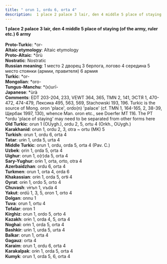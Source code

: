 ```yaml
---
title: " orun 1, ordu 6, orta 4"
description:  1 place 2 palace 3 lair, den 4 middle 5 place of staying (of the army, ruler etc.) 6 army
---
```

<strong> 1 place 2 palace 3 lair, den 4 middle 5 place of staying (of the army, ruler etc.) 6 army</strong><br><br>
<strong>Proto-Turkic</strong>:  *or-<br>
<strong>Altaic etymology</strong>:  Altaic etymology<br>
<strong> Proto-Altaic</strong>:  *ŏ̀rù<br>
<strong>Nostratic</strong>:  Nostratic<br>
<strong>Russian meaning</strong>:  1 место 2 дворец 3 берлога, логово 4 середина 5 место стоянки (армии, правителя) 6 армия<br>
<strong>Turkic</strong>:  *or-<br>
<strong>Mongolian</strong>:  *oro-<br>
<strong>Tungus-Manchu</strong>:  *(x)urī-<br>
<strong>Japanese</strong>:  *ùrà<br>
<strong>Comments</strong>:  EDT 203-204, 233, VEWT 364, 365, TMN 2, 141, ЭСТЯ 1, 470-472, 474-479, Лексика 495, 563, 569, Stachowski 193, 196. Turkic is the source of Mong. oron 'place', ordo(n) 'palace' (cf. TMN 1, 164-165, 2, 38-39, Щербак 1997, 130), whence Man. oron etc., see Doerfer MT 116. The PT *ordu 'place of staying' may need to be separated from other forms here<br>
<strong>Old Turkic</strong>:  orun 1 (OUygh.), ordu 2, 5, ortu 4 (Orkh., OUygh.)<br>
<strong>Karakhanid</strong>:  orun 1, ordu 2, 3, otra ~ ortu (MK) 5<br>
<strong>Turkish</strong>:  orun 1, ordu 6, orta 4<br>
<strong>Tatar</strong>:  urɨn 1, urda 5, urta 4<br>
<strong>Middle Turkic</strong>:  orun 1, ordu, orda 5, orta 4 (Pav. C.)<br>
<strong>Uzbek</strong>:  ọrin 1, ọrda 5, ọrta 4<br>
<strong>Uighur</strong>:  orun 1, o(r)da 5, orta 4<br>
<strong>Sary-Yughur</strong>:  orɨn 1, orta, orto, otra 4<br>
<strong>Azerbaidzhan</strong>:  ordu 6, orta 4<br>
<strong>Turkmen</strong>:  orun 1, orta 4, orda 6<br>
<strong>Khakassian</strong>:  orɨn 1, orda 5, ortɨ 4<br>
<strong>Oyrat</strong>:  orɨn 1, ordo 5, orto 4<br>
<strong>Chuvash</strong>:  vɨrъn 1, vъda 4<br>
<strong>Yakut</strong>:  ordū 1, 3, 5, oron 1, orto 4<br>
<strong>Dolgan</strong>:  onnu 1<br>
<strong>Tuva</strong>:  orun 1, ortu 4<br>
<strong>Tofalar</strong>:  oron 1<br>
<strong>Kirghiz</strong>:  orun 1, ordo 5, orto 4<br>
<strong>Kazakh</strong>:  orɨn 1, orda 4, 5, orta 4<br>
<strong>Noghai</strong>:  orɨn 1, orda 5, orta 4<br>
<strong>Bashkir</strong>:  urɨn 1, urda 5, urta 4<br>
<strong>Balkar</strong>:  orun 1, orta 4<br>
<strong>Gagauz</strong>:  orta 4<br>
<strong>Karaim</strong>:  orun 1, ordu 6, orta 4<br>
<strong>Karakalpak</strong>:  orɨn 1, orda 5, orta 4<br>
<strong>Kumyk</strong>:  orun 1, orda 5, 6, orta 4<br>


